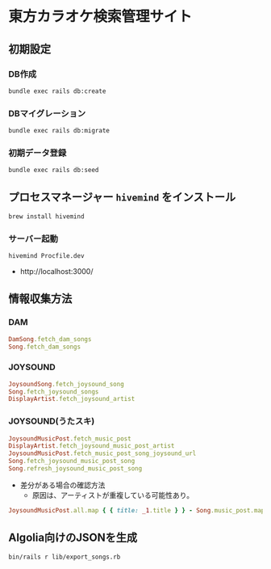 # 東方カラオケ検索管理サイト

## 初期設定

### DB作成

```sh
bundle exec rails db:create
```

### DBマイグレーション

```sh
bundle exec rails db:migrate
```

### 初期データ登録

```sh
bundle exec rails db:seed
```

## プロセスマネージャー `hivemind` をインストール

```sh
brew install hivemind
```

### サーバー起動

```sh
hivemind Procfile.dev
```

- http://localhost:3000/

## 情報収集方法

### DAM

```ruby
DamSong.fetch_dam_songs
Song.fetch_dam_songs
```

### JOYSOUND

```ruby
JoysoundSong.fetch_joysound_song
Song.fetch_joysound_songs
DisplayArtist.fetch_joysound_artist
```

### JOYSOUND(うたスキ)

```ruby
JoysoundMusicPost.fetch_music_post
DisplayArtist.fetch_joysound_music_post_artist
JoysoundMusicPost.fetch_music_post_song_joysound_url
Song.fetch_joysound_music_post_song
Song.refresh_joysound_music_post_song
```

- 差分がある場合の確認方法
  - 原因は、アーティストが重複している可能性あり。

```ruby
JoysoundMusicPost.all.map { { title: _1.title } } - Song.music_post.map { { title: _1.title} }
```

## Algolia向けのJSONを生成

```shell
bin/rails r lib/export_songs.rb
```
